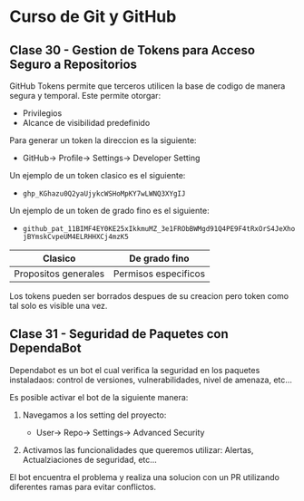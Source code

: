 # Curso de Git y GitHub

## Clase 30 - Gestion de Tokens para Acceso Seguro a Repositorios

GitHub Tokens permite que terceros utilicen la base de codigo de manera segura y temporal. Este permite otorgar:

- Privilegios
- Alcance de visibilidad predefinido

Para generar un token la direccion es la siguiente:

- GitHub-> Profile-> Settings-> Developer Setting

Un ejemplo de un token clasico es el siguiente:

- `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`

Un ejemplo de un token de grado fino es el siguiente:

- `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`

|Clasico| De grado fino|
|-|-|
|Propositos generales|Permisos especificos |

Los tokens pueden ser borrados despues de su creacion pero token como tal solo es visible una vez.

## Clase 31 - Seguridad de Paquetes con DependaBot

Dependabot es un bot el cual verifica la seguridad en los paquetes instaladaos: control de versiones, vulnerabilidades, nivel de amenaza, etc...

Es posible activar el bot de la siguiente manera:

1. Navegamos a los setting del proyecto: 
    - User-> Repo-> Settings-> Advanced Security

2. Activamos las funcionalidades que queremos utilizar: Alertas, Actualziaciones de seguridad, etc... 

El bot encuentra el problema y realiza una solucion con un PR utilizando diferentes ramas para evitar conflictos.
